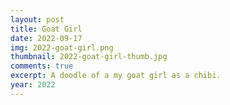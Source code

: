 ```yaml
---
layout: post
title: Goat Girl
date: 2022-09-17
img: 2022-goat-girl.png
thumbnail: 2022-goat-girl-thumb.jpg
comments: true
excerpt: A doodle of a my goat girl as a chibi.
year: 2022
---
```

